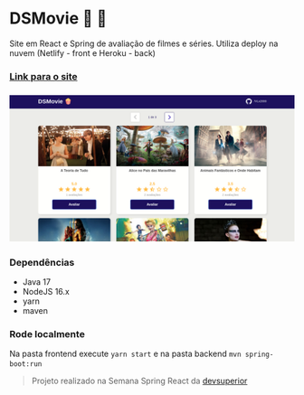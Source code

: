 # DSMovie :movie_camera: :popcorn:
Site em React e Spring de avaliação de filmes e séries. Utiliza deploy na nuvem (Netlify - front e Heroku - back)

### [Link para o site](https://victorl-dsmovie.netlify.app/)

### ![Tela inicial](./home.png)

### Dependências

- Java 17
- NodeJS 16.x
- yarn
- maven

### Rode localmente
Na pasta frontend execute ```yarn start``` e na pasta backend ```mvn spring-boot:run```

> Projeto realizado na Semana Spring React da [devsuperior](https://github.com/devsuperior/sds-dsmovie)
